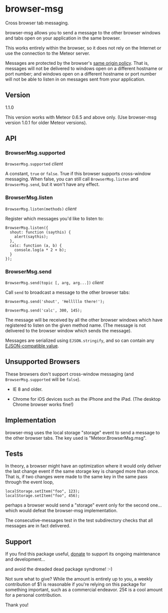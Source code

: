 # browser-msg

Cross browser tab messaging.

browser-msg allows you to send a message to the other browser windows
and tabs open on your application in the same browser.

This works entirely within the browser, so it does not rely on the
Internet or use the connection to the Meteor server.

Messages are protected by the browser's
[same origin policy](https://en.wikipedia.org/wiki/Same_origin_policy).
That is, messages will not be delivered to windows open on a different
hostname or port number; and windows open on a different hostname or
port number will not be able to listen in on messages sent from your
application.


## Version

1.1.0

This version works with Meteor 0.6.5 and above only.  (Use browser-msg
version 1.0.1 for older Meteor versions).


## API

### BrowserMsg.supported

`BrowserMsg.supported`  *client*

A constant, `true` or `false`.  True if this browser supports
cross-window messaging.  When false, you can still call
`BrowserMsg.listen` and `BrowserMsg.send`, but it won't have any
effect.


### BrowserMsg.listen

`BrowserMsg.listen(methods)`  *client*

Register which messages you'd like to listen to:

    BrowserMsg.listen({
      shout: function (saythis) {
        alert(saythis);
      },
      calc: function (a, b) {
        console.log(a * 2 + b);
      }
    });


### BrowserMsg.send

`BrowserMsg.send(topic [, arg, arg...])` *client*

Call `send` to broadcast a message to the other browser tabs:

    BrowserMsg.send('shout', 'Helllllo there!');

    BrowserMsg.send('calc', 300, 145);

The message will be received by all the other browser windows which
have registered to listen on the given method name.  (The message is
not delivered to the browser window which sends the message).

Messages are serialized using `EJSON.stringify`, and so can contain any
[EJSON-compatible value](http://docs.meteor.com/#ejson).


## Unsupported Browsers

These browsers don't support cross-window messaging (and
`BrowserMsg.supported` will be `false`).

* IE 8 and older.

* Chrome for iOS devices such as the iPhone and the iPad.  (The
  desktop Chrome browser works fine!)


## Implementation

browser-msg uses the local storage "storage" event to send a message
to the other browser tabs.  The key used is "Meteor.BrowserMsg.msg".


## Tests

In theory, a browser might have an optimization where it would only
deliver the last change event if the same storage key is changed more
than once.  That is, if two changes were made to the same key in the
same pass through the event loop,

    localStorage.setItem("foo", 123);
    localStorage.setItem("foo", 456);

perhaps a browser would send a "storage" event only for the second
one... which would defeat the browser-msg implementation.

The consecutive-messages test in the test subdirectory checks that all
messages are in fact delivered.


## Support

If you find this package useful,
[donate](https://www.gittip.com/awwx/) to support its ongoing
maintenance and development...

and avoid the dreaded dead package syndrome!  :-)

Not sure what to give? While the amount is entirely up to you, a
weekly contribution of $1 is reasonable if you're relying on this
package for something important, such as a commercial
endeavor.  25&cent; is a cool amount for a personal contribution.

Thank you!
